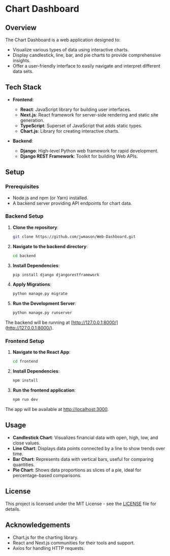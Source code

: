 # Chart Dashboard

## Overview

The Chart Dashboard is a web application designed to:
- Visualize various types of data using interactive charts.
- Display candlestick, line, bar, and pie charts to provide comprehensive insights.
- Offer a user-friendly interface to easily navigate and interpret different data sets.

## Tech Stack

- **Frontend**: 
  - **React**: JavaScript library for building user interfaces.
  - **Next.js**: React framework for server-side rendering and static site generation.
  - **TypeScript**: Superset of JavaScript that adds static types.
  - **Chart.js**: Library for creating interactive charts.

- **Backend**:
  - **Django**: High-level Python web framework for rapid development.
  - **Django REST Framework**: Toolkit for building Web APIs.

## Setup

### Prerequisites

- Node.js and npm (or Yarn) installed.
- A backend server providing API endpoints for chart data.

### Backend Setup

1. **Clone the repository**:

    ```bash
    git clone https://github.com/jwmason/Web-Dashboard.git
    ```

2. **Navigate to the backend directory**:

    ```bash
    cd backend
    ```

3. **Install Dependencies**:

    ```bash
    pip install django djangorestframework
    ```

4. **Apply Migrations**:

    ```bash
    python manage.py migrate
    ```

5. **Run the Development Server**:

    ```bash
    python manage.py runserver
    ```

The backend will be running at [http://127.0.0.1:8000/] (http://127.0.0.1:8000/).

### Frontend Setup

1. **Navigate to the React App**:

    ```bash
    cd frontend
    ```

2. **Install Dependencies**:

    ```bash
    npm install
    ```

3. **Run the frontend application**:

    ```bash
    npm run dev
    ```

The app will be available at [http://localhost:3000](http://localhost:3000).

## Usage

- **Candlestick Chart**: Visualizes financial data with open, high, low, and close values.
- **Line Chart**: Displays data points connected by a line to show trends over time.
- **Bar Chart**: Represents data with vertical bars, useful for comparing quantities.
- **Pie Chart**: Shows data proportions as slices of a pie, ideal for percentage-based comparisons.

## License

This project is licensed under the MIT License - see the [LICENSE](LICENSE) file for details.

## Acknowledgements

- Chart.js for the charting library.
- React and Next.js communities for their tools and support.
- Axios for handling HTTP requests.
